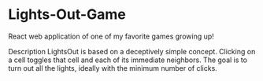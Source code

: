 # Lights-Out-Game
React web application of one of my favorite games growing up!

Description
LightsOut is based on a deceptively simple concept. Clicking on a cell toggles that cell and each of its immediate neighbors. The goal is to turn out all the lights, ideally with the minimum number of clicks.
